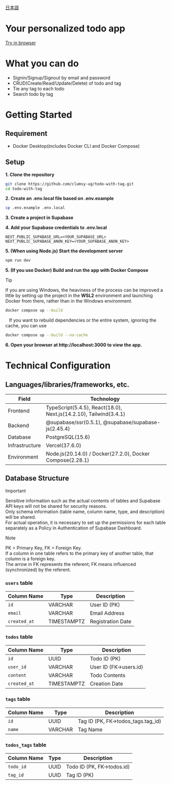 [日本語](./README.md)

# Your personalized todo app

[Try in browser](https://todo-with-tag.vercel.app/)

# What you can do
- Signin/Signup/Signout by email and password
- CRUD(Create/Read/Update/Delete) of todo and tag 
- Tie any tag to each todo
- Search todo by tag

# Getting Started

## Requirement
- Docker Desktop(includes Docker CLI and Docker Compose)

## Setup

**1. Clone the repository**
```bash
git clone https://github.com/clumsy-ug/todo-with-tag.git
cd todo-with-tag
```

**2. Create an .env.local file based on .env.example**
```bash
cp .env.example .env.local
```

**3. Create a project in Supabase**

**4. Add your Supabase credentials to .env.local**
```
NEXT_PUBLIC_SUPABASE_URL=<YOUR_SUPABASE_URL>
NEXT_PUBLIC_SUPABASE_ANON_KEY=<YOUR_SUPABASE_ANON_KEY>
```

**5. (When using Node.js) Start the development server**
```bash
npm run dev
```

**5. (If you use Docker) Build and run the app with Docker Compose**

> [!TIP]
> If you are using Windows, the heaviness of the process can be improved a little by setting up the project in the **WSL2** environment and launching Docker from there, rather than in the Windows environment.

```bash
docker compose up --build
```

&nbsp;&nbsp;&nbsp;If you want to rebuild dependencies or the entire system, ignoring the cache, you can use
```bash
docker compose up --build --no-cache
```

**6. Open your browser at http://localhost:3000 to view the app.**

# Technical Configuration

## Languages/libraries/frameworks, etc.

| Field          | Technology                                                           |
| -------------  | -------------------------------------------------------------------- |
| Frontend       | TypeScript(5.4.5), React(18.0), Next.js(14.2.10), Tailwind(3.4.1)    |
| Backend        | @supabase/ssr(0.5.1), @supabase/supabase-js(2.45.4)                  |
| Database       | PostgreSQL(15.6)                                                     |
| Infrastructure | Vercel(37.6.0)                                                       |
| Environment    | Node.js(20.14.0) / Docker(27.2.0), Docker Compose(2.28.1)            |

## Database Structure

> [!IMPORTANT]
> Sensitive information such as the actual contents of tables and Supabase API keys will not be shared for security reasons. <br>
Only schema information (table name, column name, type, and description) will be shared.<br>
For actual operation, it is necessary to set up the permissions for each table separately as a Policy in Authentication of Supabase Dashboard.

> [!NOTE]
> PK = Primary Key, FK = Foreign Key.<br>
If a column in one table refers to the primary key of another table, that column is a foreign key.<br>
The arrow in FK represents the referent; FK means influenced (synchronized) by the referent.

### `users` table

| Column Name  | Type        | Description       |
| ------------ | ----------- | ----------------- |
| `id`         | VARCHAR     | User ID (PK)      |
| `email`      | VARCHAR     | Email Address     |
| `created_at` | TIMESTAMPTZ | Registration Date |


### `todos` table

| Column Name  | Type        | Description            |
| ------------ | ----------- | ---------------------- |
| `id`         | UUID        | Todo ID (PK)           |
| `user_id`    | VARCHAR     | User ID (FK->users.id) |
| `content`    | VARCHAR     | Todo Contents          |
| `created_at` | TIMESTAMPTZ | Creation Date          |

### `tags` table

| Column Name | Type    | Description                        |
| ----------- | ------- | ---------------------------------- |
| `id`        | UUID    | Tag ID (PK, FK->todos_tags.tag_id) |
| `name`      | VARCHAR | Tag Name                           |

### `todos_tags` table

| Column Name | Type | Description                |
| ----------- | ---- | -------------------------- |
| `todo_id`   | UUID | Todo ID (PK, FK->todos.id) |
| `tag_id`    | UUID | Tag ID (PK)                |
